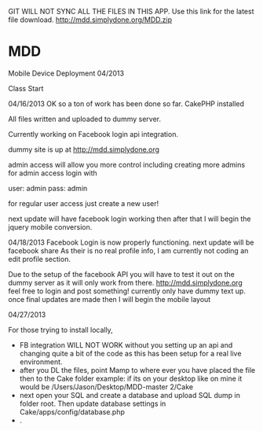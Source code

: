 GIT WILL NOT SYNC ALL THE FILES IN THIS APP. 
Use this link for the latest file download. 
http://mdd.simplydone.org/MDD.zip


MDD
===

Mobile Device Deployment 04/2013

Class Start



04/16/2013
OK so a ton of work has been done so far.
CakePHP installed

All files written and uploaded to dummy server.

Currently working on Facebook login api integration.

dummy site is up at http://mdd.simplydone.org

admin access will allow you more control including creating more admins
for admin access login with

user:   admin
pass:   admin


for regular user access just create a new user!

next update will have facebook login working then after that
I will begin the jquery mobile conversion.


04/18/2013
Facebook Login is now properly functioning.
next update will be facebook share
As their is no real profile info, I am currently not coding an edit profile section.

Due to the setup of the facebook API you will have to test it out on the dummy server as 
it will only work from there.   http://mdd.simplydone.org
feel free to login and post something!
currently only have dummy text up.
once final updates are made then I will begin the mobile layout

04/27/2013

For those trying to install locally, 
- FB integration WILL NOT WORK without you setting up an api and changing quite a bit of the code as this has been setup for a real live environment.
- after you DL the files, point Mamp to where ever you have placed the file then to the Cake folder example: if its on your desktop like on mine it would be /Users/Jason/Desktop/MDD-master 2/Cake
- next open your SQL and create a database and upload SQL dump in folder root. Then update database settings in Cake/apps/config/database.php
- .


